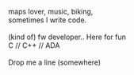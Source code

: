maps lover, music, biking,<br />
sometimes I write code.<br />
<br />
(kind of) fw developer.. Here for fun<br />
C // C++ // ADA<br />
<br />
Drop me a line (somewhere)<br />
